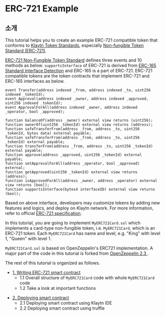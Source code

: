 # ERC-721 Example

## 소개

This tutorial helps you to create an example ERC-721 compatible token that conforms to [Klaytn Token Standards](../../token-standard.md), especially [Non-fungible Token Standard (ERC-721)](../../token-standard.md#non-fungible-token-standard-erc-721).

[ERC-721 Non-Fungible Token Standard](https://eips.ethereum.org/EIPS/eip-721) defines three events and 10 methods as below. `supportsInterface` of ERC-721 is derived from [ERC-165 Standard Interface Detection](https://eips.ethereum.org/EIPS/eip-165) and ERC-165 is a part of ERC-721. ERC-721 compatible tokens are the token contracts that implement ERC-721 and ERC-165 interfaces as below.

```solidity
event Transfer(address indexed _from, address indexed _to, uint256 indexed _tokenId);
event Approval(address indexed _owner, address indexed _approved, uint256 indexed _tokenId);
event ApprovalForAll(address indexed _owner, address indexed _operator, bool _approved);

function balanceOf(address _owner) external view returns (uint256);
function ownerOf(uint256 _tokenId) external view returns (address);
function safeTransferFrom(address _from, address _to, uint256 _tokenId, bytes data) external payable;
function safeTransferFrom(address _from, address _to, uint256 _tokenId) external payable;
function transferFrom(address _from, address _to, uint256 _tokenId) external payable;
function approve(address _approved, uint256 _tokenId) external payable;
function setApprovalForAll(address _operator, bool _approved) external;
function getApproved(uint256 _tokenId) external view returns (address);
function isApprovedForAll(address _owner, address _operator) external view returns (bool);
function supportsInterface(bytes4 interfaceID) external view returns (bool);
```

Based on above interface, developers may customize tokens by adding new features and logics, and deploy on Klaytn network. For more information, refer to official [ERC-721 specification](https://eips.ethereum.org/EIPS/eip-721).

In this tutorial, you are going to implement `MyERC721Card.sol` which implements a card-type non-fungible token, i.e. `MyERC721Card`, which is an ERC-721 token. Each `MyERC721Card` has name and level, e.g. "King" with level 1, "Queen" with level 1.

`MyERC721Card.sol` is based on OpenZeppelin's ERC721 implementation. A major part of the code in this tutorial is forked from [OpenZeppelin 2.3 ](https://github.com/OpenZeppelin/openzeppelin-solidity/releases/tag/v2.3.0).

The rest of this tutorial is organized as follows.

* [1. Writing ERC-721 smart contract](./1-erc721.md) 
  - 1.1 Overall structure of `MyERC721Card` code with whole `MyERC721Card` code
  - 1.2 Take a look at important functions
- [2. Deploying smart contract](./2-erc721.md) 
  - 2.1 Deploying smart contract using Klaytn IDE
  - 2.2 Deploying smart contract using truffle
